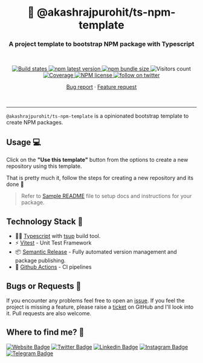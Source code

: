 <h1 align="center" style="border-bottom: none;">🫡 @akashrajpurohit/ts-npm-template</h1>
<h3 align="center">A project template to bootstrap NPM package with Typescript</h3>
<br />
<p align="center">
  <a href="https://github.com/AkashRajpurohit/ts-npm-template/actions/workflows/test-and-release.yml">
    <img alt="Build states" src="https://github.com/AkashRajpurohit/ts-npm-template/actions/workflows/test-and-release.yml/badge.svg?branch=main">
  </a>
  <a href="https://www.npmjs.com/package/@akashrajpurohit/ts-npm-template">
    <img alt="npm latest version" src="https://img.shields.io/npm/v/@akashrajpurohit/ts-npm-template/latest.svg">
  </a>
  <a href="https://www.npmjs.com/package/@akashrajpurohit/ts-npm-template">
    <img alt="npm bundle size" src="https://img.shields.io/bundlephobia/min/@akashrajpurohit/ts-npm-template">
  </a>
  <img alt="Visitors count" src="https://visitor-badge.laobi.icu/badge?page_id=@akashrajpurohit~ts-npm-template.visitor-badge&style=flat-square&color=0088cc">
  <a href="https://github.com/AkashRajpurohit/ts-npm-template/actions">
    <img alt="Coverage" src="https://img.shields.io/endpoint?url=https://gist.githubusercontent.com/AkashRajpurohit/7336f237b82d9581c5f52405f87db531/raw/ts-npm-template-coverage.json">
  </a>
  <a href="https://www.npmjs.com/package/@akashrajpurohit/ts-npm-template">
    <img alt="NPM license" src="https://img.shields.io/npm/l/@akashrajpurohit/ts-npm-template">
  </a>
  <a href="https://twitter.com/akashwhocodes">
    <img alt="follow on twitter" src="https://img.shields.io/twitter/follow/akashwhocodes.svg?style=social&label=@akashwhocodes">
  </a>

  <p align="center">
    <a href="https://github.com/AkashRajpurohit/ts-npm-template/issues/new?template=bug_report.md">Bug report</a>
    ·
    <a href="https://github.com/AkashRajpurohit/ts-npm-template/issues/new?template=feature_request.md">Feature request</a>
  </p>
</p>
<br />
<hr />

`@akashrajpurohit/ts-npm-template` is a opinionated bootstrap template to create NPM packages. 

## Usage 💻

Click on the **"Use this template"** button from the options to create a new repository using this template.

That is pretty much it, follow the steps for creating a new repository and its done 🎉

> Refer to [Sample README](./README.sample.md) file to setup docs and instructions for your package.

## Technology Stack 🚀

- 🙏🏾 [Typescript](https://www.typescriptlang.org/) with [tsup](https://tsup.egoist.dev/) build tool.
- ⚡️ [Vitest](https://vitest.dev/) - Unit Test Framework
- 📦 [Semantic Release](https://semantic-release.gitbook.io/semantic-release/) - Fully automated version management and package publishing.
- 🔀 [Github Actions](https://github.com/features/actions) - CI pipelines

## Bugs or Requests 🐛

If you encounter any problems feel free to open an [issue](https://github.com/AkashRajpurohit/ts-npm-template/issues/new?template=bug_report.md). If you feel the project is missing a feature, please raise a [ticket](https://github.com/AkashRajpurohit/ts-npm-template/issues/new?template=feature_request.md) on GitHub and I'll look into it. Pull requests are also welcome.

## Where to find me? 👀

[![Website Badge](https://img.shields.io/badge/-akashrajpurohit.com-3b5998?logo=google-chrome&logoColor=white)](https://akashrajpurohit.com/)
[![Twitter Badge](https://img.shields.io/badge/-@akashwhocodes-00acee?logo=Twitter&logoColor=white)](https://twitter.com/AkashWhoCodes)
[![Linkedin Badge](https://img.shields.io/badge/-@AkashRajpurohit-0e76a8?logo=Linkedin&logoColor=white)](https://linkedin.com/in/AkashRajpurohit)
[![Instagram Badge](https://img.shields.io/badge/-@akashwho.codes-e4405f?logo=Instagram&logoColor=white)](https://instagram.com/akashwho.codes/)
[![Telegram Badge](https://img.shields.io/badge/-@AkashRajpurohit-0088cc?logo=Telegram&logoColor=white)](https://t.me/AkashRajpurohit)
